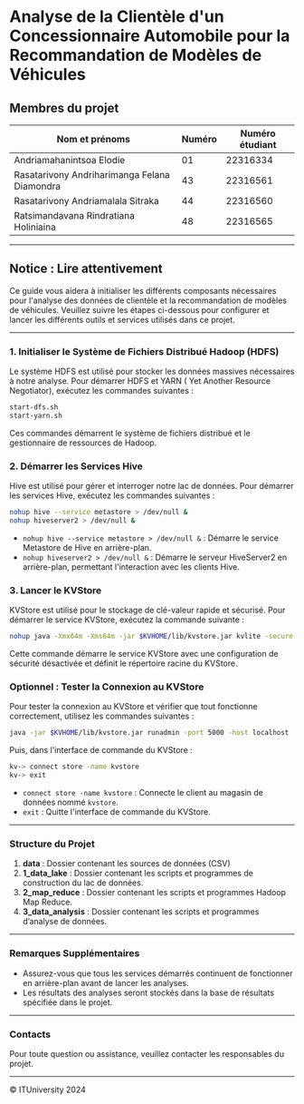 # Analyse de la Clientèle d'un Concessionnaire Automobile pour la Recommandation de Modèles de Véhicules

## Membres du projet

| Nom et prénoms                               | Numéro | Numéro étudiant |
|----------------------------------------------|--------|-----------------|
| Andriamahanintsoa Elodie                     | 01     | 22316334        |
| Rasatarivony Andriharimanga Felana Diamondra | 43     | 22316561        |
| Rasatarivony Andriamalala Sitraka            | 44     | 22316560        |
| Ratsimandavana Rindratiana Holiniaina        | 48     | 22316565        |

---

## Notice : Lire attentivement

Ce guide vous aidera à initialiser les différents composants nécessaires pour l'analyse des données de clientèle et la
recommandation de modèles de véhicules. Veuillez suivre les étapes ci-dessous pour configurer et lancer les différents
outils et services utilisés dans ce projet.

---

### 1. Initialiser le Système de Fichiers Distribué Hadoop (HDFS)

Le système HDFS est utilisé pour stocker les données massives nécessaires à notre analyse. Pour démarrer HDFS et YARN (
Yet Another Resource Negotiator), exécutez les commandes suivantes :

```bash
start-dfs.sh
start-yarn.sh
```

Ces commandes démarrent le système de fichiers distribué et le gestionnaire de ressources de Hadoop.

### 2. Démarrer les Services Hive

Hive est utilisé pour gérer et interroger notre lac de données. Pour démarrer les services Hive, exécutez les commandes
suivantes :

```bash
nohup hive --service metastore > /dev/null &
nohup hiveserver2 > /dev/null &
```

- `nohup hive --service metastore > /dev/null &` : Démarre le service Metastore de Hive en arrière-plan.
- `nohup hiveserver2 > /dev/null &` : Démarre le serveur HiveServer2 en arrière-plan, permettant l'interaction avec les
  clients Hive.

### 3. Lancer le KVStore

KVStore est utilisé pour le stockage de clé-valeur rapide et sécurisé. Pour démarrer le service KVStore, exécutez la
commande suivante :

```bash
nohup java -Xmx64m -Xms64m -jar $KVHOME/lib/kvstore.jar kvlite -secure-config disable -root $KVROOT &
```

Cette commande démarre le service KVStore avec une configuration de sécurité désactivée et définit le répertoire racine
du KVStore.

### Optionnel : Tester la Connexion au KVStore

Pour tester la connexion au KVStore et vérifier que tout fonctionne correctement, utilisez les commandes suivantes :

```bash
java -jar $KVHOME/lib/kvstore.jar runadmin -port 5000 -host localhost
```

Puis, dans l'interface de commande du KVStore :

```bash
kv-> connect store -name kvstore
kv-> exit
```

- `connect store -name kvstore` : Connecte le client au magasin de données nommé `kvstore`.
- `exit` : Quitte l'interface de commande du KVStore.

---

### Structure du Projet

1. **data** : Dossier contenant les sources de données (CSV)
2. **1_data_lake** : Dossier contenant les scripts et programmes de construction du lac de données.
3. **2_map_reduce** : Dossier contenant les scripts et programmes Hadoop Map Reduce.
4. **3_data_analysis** : Dossier contenant les scripts et programmes d’analyse de données.

---

### Remarques Supplémentaires

- Assurez-vous que tous les services démarrés continuent de fonctionner en arrière-plan avant de lancer les analyses.
- Les résultats des analyses seront stockés dans la base de résultats spécifiée dans le projet.

---

### Contacts

Pour toute question ou assistance, veuillez contacter les responsables du projet.

---

&copy; ITUniversity 2024
